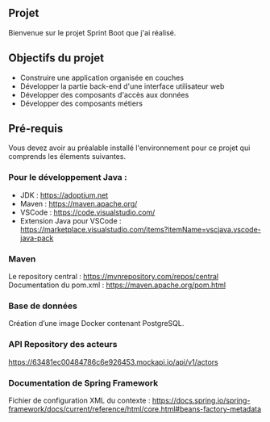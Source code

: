 ## Projet

Bienvenue sur le projet Sprint Boot que j'ai réalisé.

## Objectifs du projet

- Construire une application organisée en couches
- Développer la partie back-end d'une interface utilisateur web
- Développer des composants d'accès aux données
- Développer des composants métiers

## Pré-requis

Vous devez avoir au préalable installé l'environnement pour ce projet qui comprends les élements suivantes. 

### Pour le développement Java :
  - JDK : https://adoptium.net
  - Maven : https://maven.apache.org/
  - VSCode : https://code.visualstudio.com/
  - Extension Java pour VSCode : https://marketplace.visualstudio.com/items?itemName=vscjava.vscode-java-pack

### Maven 
Le repository central : https://mvnrepository.com/repos/central
Documentation du pom.xml : https://maven.apache.org/pom.html

### Base de données
Création d’une image Docker contenant PostgreSQL.

### API Repository des acteurs 
https://63481ec00484786c6e926453.mockapi.io/api/v1/actors

### Documentation de Spring Framework
Fichier de configuration XML du contexte : https://docs.spring.io/spring-framework/docs/current/reference/html/core.html#beans-factory-metadata
